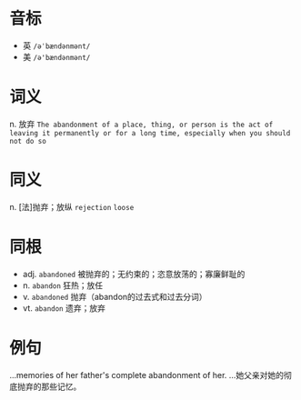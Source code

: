# 音标

- 英 `/əˈbændənmənt/`
- 美 `/ə'bændənmənt/`

# 词义

n. 放弃
`The abandonment of a place, thing, or person is the act of leaving it permanently or for a long time, especially when you should not do so`

# 同义

n. [法]抛弃；放纵
`rejection` `loose`

# 同根

- adj. `abandoned` 被抛弃的；无约束的；恣意放荡的；寡廉鲜耻的
- n. `abandon` 狂热；放任
- v. `abandoned` 抛弃（abandon的过去式和过去分词）
- vt. `abandon` 遗弃；放弃

# 例句

...memories of her father's complete abandonment of her.
…她父亲对她的彻底抛弃的那些记忆。


